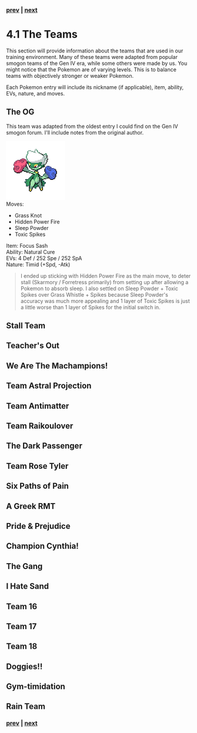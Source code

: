 ### [prev]() | [next](./42_ChallengingTheBot.md)
# 4.1 The Teams
This section will provide information about the teams that are used in our training environment. Many of these teams were adapted from popular smogon teams of the Gen IV era, while some others were made by us. You might notice that the Pokemon are of varying levels. This is to balance teams with objectively stronger or weaker Pokemon.

Each Pokemon entry will include its nickname (if applicable), item, ability, EVs, nature, and moves.

## The OG
This team was adapted from the oldest entry I could find on the Gen IV smogon forum. I'll include notes from the original author.

![Roserade](./PokemonImages/Roserade.webp)  
Moves:

- Grass Knot
- Hidden Power Fire
- Sleep Powder
- Toxic Spikes  

Item: Focus Sash  
Ability: Natural Cure  
EVs: 4 Def / 252 Spe / 252 SpA  
Nature: Timid (+Spd, -Atk)  
> I ended up sticking with Hidden Power Fire as the main move, to deter stall (Skarmory / Forretress primarily) from setting up after allowing a Pokemon to absorb sleep. I also settled on Sleep Powder + Toxic Spikes over Grass Whistle + Spikes because Sleep Powder's accuracy was much more appealing and 1 layer of Toxic Spikes is just a little worse than 1 layer of Spikes for the initial switch in.  

## Stall Team
## Teacher's Out
## We Are The Machampions!
## Team Astral Projection
## Team Antimatter
## Team Raikoulover
## The Dark Passenger
## Team Rose Tyler
## Six Paths of Pain
## A Greek RMT
## Pride & Prejudice
## Champion Cynthia!
## The Gang
## I Hate Sand
## Team 16
## Team 17
## Team 18
## Doggies!!
## Gym-timidation
## Rain Team 
### [prev]() | [next](./42_ChallengingTheBot.md)